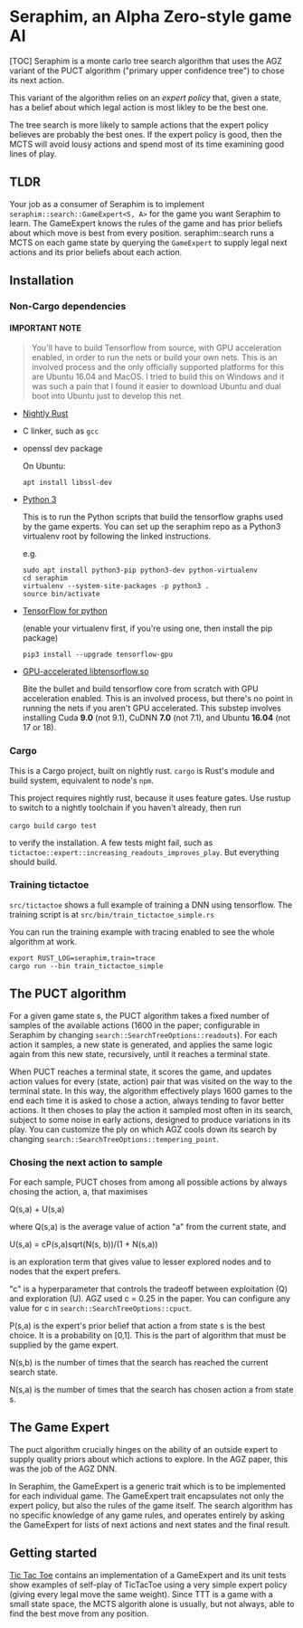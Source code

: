 # Seraphim, an Alpha Zero-style game AI

[TOC]
Seraphim is a monte carlo tree search algorithm that uses the AGZ variant of the PUCT algorithm ("primary upper confidence tree") to chose its next action.

This variant of the algorithm relies on an _expert policy_ that, given a state, has a belief about which legal action is most likley to be the best one.

The tree search is more likely to sample actions that the expert policy believes are probably the best ones. If the expert policy is good, then the MCTS will avoid lousy actions and spend most of its time examining good lines of play.


## TLDR

Your job as a consumer of Seraphim is to implement `seraphim::search::GameExpert<S, A>` for the game you want Seraphim to learn. The GameExpert knows the rules of the game and has prior beliefs about which move is best from every position. seraphim::search runs a MCTS on each game state by querying the `GameExpert` to supply legal next actions and its prior beliefs about each action. 

## Installation

### Non-Cargo dependencies
#### IMPORTANT NOTE

> You'll have to build Tensorflow from source, with GPU acceleration enabled, in order to
> run the nets or build your own nets.
> This is an involved process and the only officially supported platforms for this are Ubuntu 16.04 and MacOS.
> I tried to build this on Windows and it was such a pain that I found it easier to download Ubuntu and dual boot into Ubuntu just to develop this net.

- [Nightly Rust](https://github.com/rust-lang-nursery/rustup.rs/#other-installation-methods)
- C linker, such as `gcc`
- openssl dev package

    On Ubuntu:

    ```
    apt install libssl-dev
    ```


- [Python 3](https://www.tensorflow.org/install/install_linux#installing_with_virtualenv) 
   
   This is to run the Python scripts that build the tensorflow graphs used by the game experts. You can set up the seraphim repo as a Python3 virtualenv root by following the linked instructions.

    e.g.
   
   ```
   sudo apt install python3-pip python3-dev python-virtualenv
   cd seraphim
   virtualenv --system-site-packages -p python3 .
   source bin/activate
   ```

- [TensorFlow for python](https://www.tensorflow.org/install/install_linux#installing_with_virtualenv)
 
   (enable your virtualenv first, if you're using one, then install the pip package)
   
   ```
   pip3 install --upgrade tensorflow-gpu
   ```

- [GPU-accelerated libtensorflow.so](https://github.com/tensorflow/rust#manual-tensorflow-compilation)
   
   Bite the bullet and build tensorflow core from scratch with GPU acceleration enabled. This is an involved process, but there's no point in running the nets if you aren't GPU accelerated. This substep involves installing Cuda **9.0** (not 9.1), CuDNN **7.0** (not 7.1), and Ubuntu **16.04** (not 17 or 18).



### Cargo
This is a Cargo project, built on nightly rust. `cargo` is Rust's module and build system, equivalent to node's `npm`.

This project requires nightly rust, because it uses feature gates. Use rustup to switch to a nightly toolchain if you haven't already, then run

`cargo build`
`cargo test`

to verify the installation. A few tests might fail, such as `tictactoe::expert::increasing_readouts_improves_play`. But everything should build.

### Training tictactoe

`src/tictactoe` shows a full example of training a DNN using tensorflow. The training script is at `src/bin/train_tictactoe_simple.rs`

You can run the training example with tracing enabled to see the whole algorithm at work.

```
export RUST_LOG=seraphim,train=trace
cargo run --bin train_tictactoe_simple
```

## The PUCT algorithm

For a given game state s, the PUCT algorithm takes a fixed number of samples  of the available actions (1600 in the paper; configurable in Seraphim by changing `search::SearchTreeOptions::readouts`). For each action it samples, a new state is generated, and applies the same logic again from this new state, recursively, until it reaches a terminal state.

When PUCT reaches a terminal state, it scores the game, and updates action values for every (state, action) pair that was visited on the way to the terminal state. In this way, the algorithm effectively plays 1600 games to the end each time it is asked to chose a action, always tending to favor better actions. It then choses to play the action it sampled most often in its search, subject to some noise in early actions, designed to produce variations in its play. You can customize the ply on which AGZ cools down its search by changing `search::SearchTreeOptions::tempering_point`. 

### Chosing the next action to sample

For each sample, PUCT choses from among all possible actions by always chosing the action, a, that maximises

Q(s,a) + U(s,a)

where Q(s,a) is the average value of action "a" from the current state, and

U(s,a) = cP(s,a)sqrt(N(s, b))/(1 + N(s,a))

is an exploration term that gives value to lesser explored nodes and to nodes that the expert prefers.

"c" is a hyperparameter that controls the tradeoff between exploitation (Q) and exploration (U). AGZ used c = 0.25 in the paper. You can configure any value for c in `search::SearchTreeOptions::cpuct`.

P(s,a) is the expert's prior belief that action a from state s is the best choice. It is a probability on [0,1]. This is the part of algorithm that must be supplied by the game expert.

N(s,b) is the number of times that the search has reached the current search state.

N(s,a) is the number of times that the search has chosen action a from state s. 

## The Game Expert

The puct algorithm crucially hinges on the ability of an outside expert to supply quality priors about which actions to explore. In the AGZ paper, this was the job of the AGZ DNN.

In Seraphim, the GameExpert is a generic trait which is to be implemented for each individual game. The GameExpert trait encapsulates not only the expert policy, but also the rules of the game itself. The search algorithm has no specific knowledge of any game rules, and operates entirely by asking the GameExpert for lists of next actions and next states and the final result.

## Getting started

[Tic Tac Toe](src/tictactoe/mod.rs) contains an implementation of a GameExpert and its unit tests show examples of self-play of TicTacToe using a very simple expert policy (giving every legal move the same weight). Since TTT is a game with a small state space, the MCTS algorith alone is usually, but not always, able to find the best move from any position.
